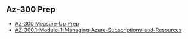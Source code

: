 ## Az-300 Prep
* [Az-300 Measure-Up Prep](https://github.com/SmithMMTK/home/blob/master/Az-300/measureupprep.md)
* [AZ-300.1-Module-1-Managing-Azure-Subscriptions-and-Resources](https://github.com/SmithMMTK/home/blob/master/Az-300/AZ-300.1-Module-1-Managing-Azure-Subscriptions-and-Resources.md)
